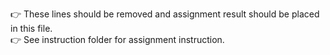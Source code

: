 :point_right: These lines should be removed and assignment result should be placed in this file.  
:point_right: See instruction folder for assignment instruction.  

